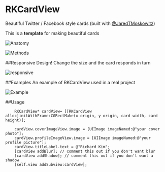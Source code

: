 RKCardView
==========
Beautiful Twitter / Facebook style cards (built with [@JaredTMoskowitz](https://twitter.com/jaredtmoskowitz))

This is a **template** for making beautiful cards

![Anatomy](http://i.imgur.com/bRZpKIZ.png)

![Methods](http://i.imgur.com/j86bi2u.png)

##Responsive Design!
Change the size and the card responds in turn

![responsive](http://i.imgur.com/JjogZGtl.png)

##Examples
An example of RKCardView used in a real project

![Example](http://i.imgur.com/YVaSExwl.png)

##Usage
```obj-c
    RKCardView* cardView= [[RKCardView alloc]initWithFrame:CGRectMake(x origin, y origin, card width, card height)];
    
    cardView.coverImageView.image = [UIImage imageNamed:@"your cover photo"];
    cardView.profileImageView.image = [UIImage imageNamed:@"your profile picture"];
    cardView.titleLabel.text = @"Richard Kim";
    [cardView addBlur]; // comment this out if you don't want blur
    [cardView addShadow]; // comment this out if you don't want a shadow
    [self.view addSubview:cardView];
```
